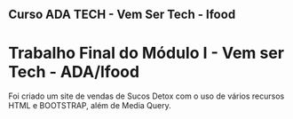 ## Curso ADA TECH - Vem Ser Tech - Ifood
# Trabalho Final do Módulo I -  Vem ser Tech - ADA/Ifood

Foi criado um site de vendas de Sucos Detox com o uso de vários recursos HTML e BOOTSTRAP, além de Media Query.

